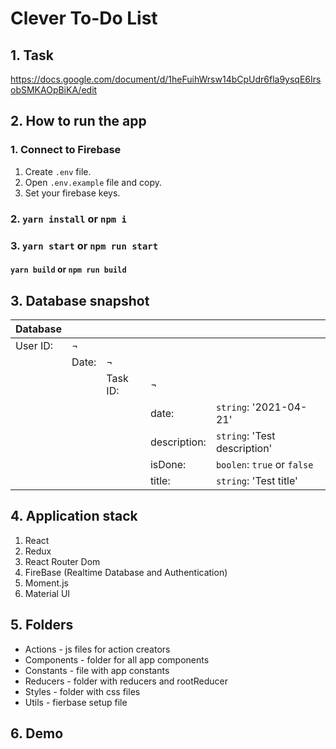 # Clever To-Do List

## 1. Task

https://docs.google.com/document/d/1heFuihWrsw14bCpUdr6fla9ysqE6IrsobSMKAOpBiKA/edit

## 2. How to run the app

### 1. Connect to Firebase

1. Create `.env` file.
2. Open `.env.example` file and copy.
3. Set your firebase keys.

### 2. `yarn install` or `npm i`

### 3. `yarn start` or `npm run start`

#### `yarn build` or `npm run build`

## 3. Database snapshot

| Database |       |          |              |                              |
| -------- | ----- | -------- | ------------ | ---------------------------- |
| User ID: | &not; |          |              |                              |
|          | Date: | &not;    |              |                              |
|          |       | Task ID: | &not;        |                              |
|          |       |          | date:        | `string`: '2021-04-21'       |
|          |       |          | description: | `string`: 'Test description' |
|          |       |          | isDone:      | `boolen`: `true` or `false`  |
|          |       |          | title:       | `string`: 'Test title'       |

## 4. Application stack

1. React
2. Redux
3. React Router Dom
4. FireBase (Realtime Database and Authentication)
5. Moment.js
6. Material UI

## 5. Folders

- Actions - js files for action creators
- Components - folder for all app components
- Constants - file with app constants
- Reducers - folder with reducers and rootReducer
- Styles - folder with css files
- Utils - fierbase setup file

## 6. Demo


